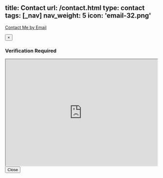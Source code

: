 title: Contact
url: /contact.html
type: contact
tags: [_nav]
nav_weight: 5
icon: 'email-32.png'
---
<a href="#contact-modal" class="modal-btn" data-toggle="modal">Contact Me by Email</a>
<div id="contact-modal" class="modal hide fade">
    <div class="modal-header">
        <button type="button" class="close" data-dismiss="modal" aria-hidden="true">&times;</button>
        <h3>Verification Required</h3>
    </div>
    <div class="modal-body">
        <iframe src="http://www.google.com/recaptcha/mailhide/d?k=014eQDnwdfhsEJ49hfCDCe8A==&c=_-SjAmE03r1vC9n8iZ45wfpBKMk_MS7uX4j_wA-6iiY=" style="width:99%;min-height:350px;overflow:hidden;"></iframe>
    </div>
    <div class="modal-footer">
        <button class="btn btn-small" data-dismiss="modal" aria-hidden="true">Close</button>
    </div>
</div>